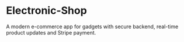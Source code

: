 # Electronic-Shop
A modern e-commerce app for gadgets with secure backend, real-time product updates and Stripe payment.
